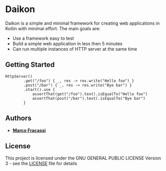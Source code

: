 # Daikon

Daikon is a simple and minimal framework for creating web applications in Kotlin with minimal effort.
The main goals are:
* Use a framework easy to test
* Build a simple web application in less then 5 minutes
* Can run multiple instances of HTTP server at the same time

## Getting Started
```
HttpServer()
        .get("/foo") { _, res -> res.write("Hello foo") }
        .post("/bar") { _, res -> res.write("Bye bar") }
        .start().use {
            assertThat(get("/foo").text).isEqualTo("Hello foo")
            assertThat(post("/bar").text).isEqualTo("Bye bar")
        }
```

## Authors

* **[Marco Fracassi](https://github.com/fracassi-marco)**

## License

This project is licensed under the GNU GENERAL PUBLIC LICENSE Version 3 - see the [LICENSE](LICENSE) file for details